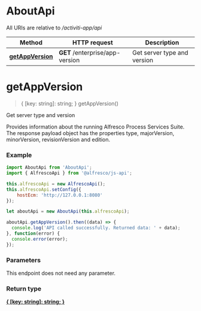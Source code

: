 # AboutApi

All URIs are relative to */activiti-app/api*

Method | HTTP request | Description
------------- | ------------- | -------------
[**getAppVersion**](AboutApi.md#getAppVersion) | **GET** /enterprise/app-version | Get server type and version


<a name="getAppVersion"></a>
# **getAppVersion**
> { [key: string]: string; } getAppVersion()

Get server type and version

Provides information about the running Alfresco Process Services Suite. The response payload object has the properties type, majorVersion, minorVersion, revisionVersion and edition.

### Example
```javascript
import AboutApi from 'AboutApi';
import { AlfrescoApi } from '@alfresco/js-api';

this.alfrescoApi = new AlfrescoApi();
this.alfrescoApi.setConfig({
    hostEcm: 'http://127.0.0.1:8080'
});

let aboutApi = new AboutApi(this.alfrescoApi);

aboutApi.getAppVersion().then((data) => {
  console.log('API called successfully. Returned data: ' + data);
}, function(error) {
  console.error(error);
});

```

### Parameters
This endpoint does not need any parameter.

### Return type

[**{ [key: string]: string; }**](Map.md)

